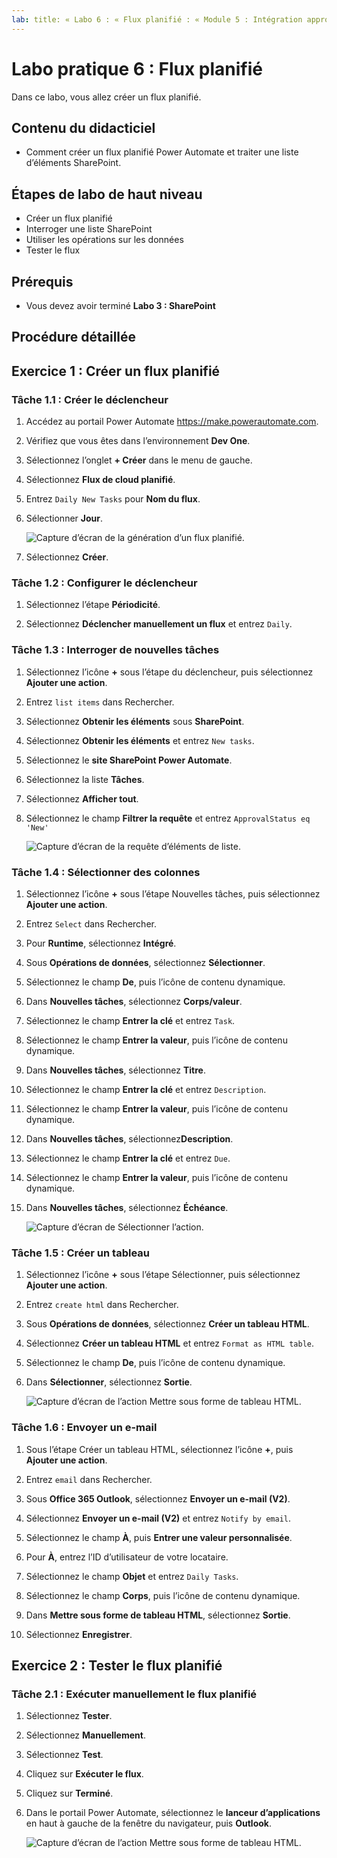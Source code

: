 ```yaml
---
lab: title: « Labo 6 : « Flux planifié : « Module 5 : Intégration approfondie de Power Automate parmi plusieurs sources de données
---
```


# Labo pratique 6 : Flux planifié

Dans ce labo, vous allez créer un flux planifié.

## Contenu du didacticiel

- Comment créer un flux planifié Power Automate et traiter une liste d’éléments SharePoint.

## Étapes de labo de haut niveau

- Créer un flux planifié
- Interroger une liste SharePoint
- Utiliser les opérations sur les données
- Tester le flux
  
## Prérequis

- Vous devez avoir terminé **Labo 3 : SharePoint**

## Procédure détaillée

## Exercice 1 : Créer un flux planifié

### Tâche 1.1 : Créer le déclencheur

1. Accédez au portail Power Automate <https://make.powerautomate.com>.

1. Vérifiez que vous êtes dans l’environnement **Dev One**.

1. Sélectionnez l’onglet **+ Créer** dans le menu de gauche.

1. Sélectionnez **Flux de cloud planifié**.

1. Entrez `Daily New Tasks` pour **Nom du flux**.

1. Sélectionner **Jour**.

    ![Capture d’écran de la génération d’un flux planifié.](../media/build-scheduled-flow.png)

1. Sélectionnez **Créer**.

### Tâche 1.2 : Configurer le déclencheur

1. Sélectionnez l’étape **Périodicité**.

1. Sélectionnez **Déclencher manuellement un flux** et entrez `Daily`.

### Tâche 1.3 : Interroger de nouvelles tâches

1. Sélectionnez l’icône **+** sous l’étape du déclencheur, puis sélectionnez **Ajouter une action**.

1. Entrez `list items` dans Rechercher.

1. Sélectionnez **Obtenir les éléments** sous **SharePoint**.

1. Sélectionnez **Obtenir les éléments** et entrez `New tasks`.

1. Sélectionnez le **site SharePoint Power Automate**.

1. Sélectionnez la liste **Tâches**.

1. Sélectionnez **Afficher tout**.

1. Sélectionnez le champ **Filtrer la requête** et entrez `ApprovalStatus eq 'New'`

    ![Capture d’écran de la requête d’éléments de liste.](../media/list-items.png)

### Tâche 1.4 : Sélectionner des colonnes

1. Sélectionnez l’icône **+** sous l’étape Nouvelles tâches, puis sélectionnez **Ajouter une action**.

1. Entrez `Select` dans Rechercher.

1. Pour **Runtime**, sélectionnez **Intégré**.

1. Sous **Opérations de données**, sélectionnez **Sélectionner**.

1. Sélectionnez le champ **De**, puis l’icône de contenu dynamique.

1. Dans **Nouvelles tâches**, sélectionnez **Corps/valeur**.

1. Sélectionnez le champ **Entrer la clé** et entrez `Task`.

1. Sélectionnez le champ **Entrer la valeur**, puis l’icône de contenu dynamique.

1. Dans **Nouvelles tâches**, sélectionnez **Titre**.

1. Sélectionnez le champ **Entrer la clé** et entrez `Description`.

1. Sélectionnez le champ **Entrer la valeur**, puis l’icône de contenu dynamique.

1. Dans **Nouvelles tâches**, sélectionnez**Description**.

1. Sélectionnez le champ **Entrer la clé** et entrez `Due`.

1. Sélectionnez le champ **Entrer la valeur**, puis l’icône de contenu dynamique.

1. Dans **Nouvelles tâches**, sélectionnez **Échéance**.

    ![Capture d’écran de Sélectionner l’action.](../media/select-action.png)

### Tâche 1.5 : Créer un tableau

1. Sélectionnez l’icône **+** sous l’étape Sélectionner, puis sélectionnez **Ajouter une action**.

1. Entrez `create html` dans Rechercher.

1. Sous **Opérations de données**, sélectionnez **Créer un tableau HTML**.

1. Sélectionnez **Créer un tableau HTML** et entrez `Format as HTML table`.

1. Sélectionnez le champ **De**, puis l’icône de contenu dynamique.

1. Dans **Sélectionner**, sélectionnez **Sortie**.

    ![Capture d’écran de l’action Mettre sous forme de tableau HTML.](../media/format-html-action.png)

### Tâche 1.6 : Envoyer un e-mail

1. Sous l’étape Créer un tableau HTML, sélectionnez l’icône **+**, puis **Ajouter une action**.

1. Entrez `email` dans Rechercher.

1. Sous **Office 365 Outlook**, sélectionnez **Envoyer un e-mail (V2)**.

1. Sélectionnez **Envoyer un e-mail (V2)** et entrez `Notify by email`.

1. Sélectionnez le champ **À**, puis **Entrer une valeur personnalisée**.

1. Pour **À**, entrez l’ID d’utilisateur de votre locataire.

1. Sélectionnez le champ **Objet** et entrez `Daily Tasks`.

1. Sélectionnez le champ **Corps**, puis l’icône de contenu dynamique.

1. Dans **Mettre sous forme de tableau HTML**, sélectionnez **Sortie**.

1. Sélectionnez **Enregistrer**.

## Exercice 2 : Tester le flux planifié

### Tâche 2.1 : Exécuter manuellement le flux planifié

1. Sélectionnez **Tester**.

1. Sélectionnez **Manuellement**.

1. Sélectionnez **Test**.

1. Cliquez sur **Exécuter le flux**.

1. Cliquez sur **Terminé**.

1. Dans le portail Power Automate, sélectionnez le **lanceur d’applications** en haut à gauche de la fenêtre du navigateur, puis **Outlook**.

    ![Capture d’écran de l’action Mettre sous forme de tableau HTML.](../media/daily-tasks-email.png)
